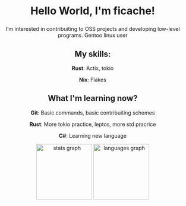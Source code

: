 <h1 align="center">Hello World, I'm ficache!</h1>

###

<div align="center">

I'm interested in contribuiting to OSS projects and developing low-level programs.
Gentoo linux user


## My skills:

**Rust**:
Actix, tokio

**Nix**: 
Flakes


## What I'm learning now?

**Git**:
Basic commands, basic contribuiting schemes

**Rust**:
More tokio practice, leptos, more std pracrice

**C#**:
Learning new language
<div align="center">
  <img src="https://github-readme-stats.vercel.app/api?username=ficache&hide_title=false&hide_rank=false&show_icons=true&include_all_commits=true&count_private=true&disable_animations=false&theme=dark&locale=en&hide_border=false&order=1" height="150" alt="stats graph"  />
  <img src="https://github-readme-stats.vercel.app/api/top-langs?username=ficache&locale=en&hide_title=false&layout=compact&card_width=320&langs_count=5&theme=dark&hide_border=false&order=2" height="150" alt="languages graph"  />
</div>

###
